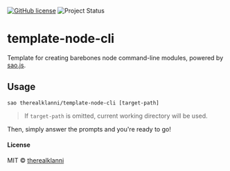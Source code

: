 [![GitHub license](https://img.shields.io/badge/license-MIT-blue.svg)](https://raw.githubusercontent.com/therealklanni/template-node-cli/master/LICENSE)
![Project Status](https://img.shields.io/badge/status-active-green.svg)

# template-node-cli

Template for creating barebones node command-line modules, powered by [sao.js](https://sao.js.org).

## Usage

```
sao therealklanni/template-node-cli [target-path]
```

> If `target-path` is omitted, current working directory will be used.

Then, simply answer the prompts and you're ready to go!

#### License

MIT © [therealklanni](https://github.com/therealklanni)

